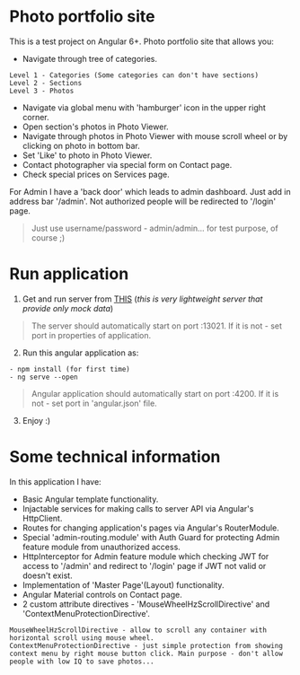 # Photo portfolio site 
This is a test project on Angular 6+. Photo portfolio site that allows you:
- Navigate through tree of categories.
``` 
Level 1 - Categories (Some categories can don't have sections)
Level 2 - Sections
Level 3 - Photos

```
- Navigate via global menu with 'hamburger' icon in the upper right corner.
- Open section's photos in Photo Viewer.
- Navigate through photos in Photo Viewer with mouse scroll wheel or by clicking on photo in bottom bar.
- Set 'Like' to photo in Photo Viewer.
- Contact photographer via special form on Contact page.
- Check special prices on Services page.

For Admin I have a 'back door' which leads to admin dashboard. Just add in address bar '/admin'.
Not authorized people will be redirected to '/login' page.
> Just use username/password - admin/admin... for test purpose, of course ;)

# Run application
1. Get and run server from [THIS](https://github.com/Yauheni-Butski/nitka-web-server/tree/perf-review) (_this is very lightweight server that provide only mock data_)
> The server should automatically start on port :13021. If it is not - set port in properties of application.
2. Run this angular application as:
```
- npm install (for first time)
- ng serve --open
```
> Angular application should automatically start on port :4200. If it is not - set port in 'angular.json' file.
3. Enjoy :)

# Some technical information
In this application I have:
- Basic Angular template functionality.
- Injactable services for making calls to server API via Angular's HttpClient.
- Routes for changing application's pages via Angular's RouterModule.
- Special 'admin-routing.module' with Auth Guard for protecting Admin feature module from unauthorized access.
- HttpInterceptor for Admin feature module which checking JWT for access to '/admin' and redirect to '/login' page if JWT not valid or doesn't exist.
- Implementation of 'Master Page'(Layout) functionality.
- Angular Material controls on Contact page.
- 2 custom attribute directives - 'MouseWheelHzScrollDirective' and 'ContextMenuProtectionDirective'.
```
MouseWheelHzScrollDirective - allow to scroll any container with horizontal scroll using mouse wheel.
ContextMenuProtectionDirective - just simple protection from showing context menu by right mouse button click. Main purpose - don't allow people with low IQ to save photos...
```
